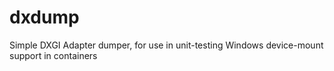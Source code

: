 # dxdump
Simple DXGI Adapter dumper, for use in unit-testing Windows device-mount support in containers
